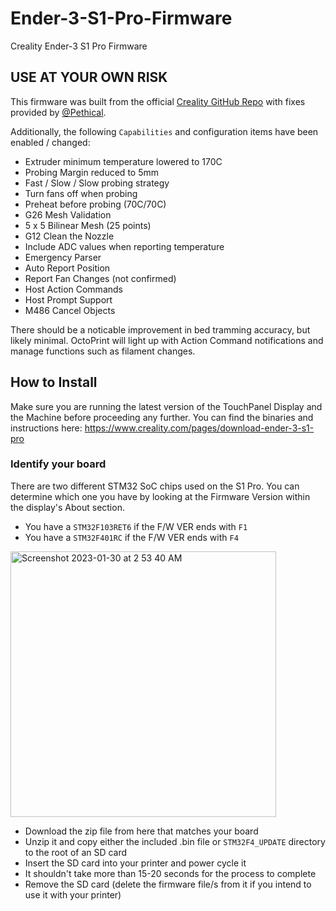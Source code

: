 # Ender-3-S1-Pro-Firmware
Creality Ender-3 S1 Pro Firmware

## USE AT YOUR OWN RISK ##

This firmware was built from the official <a href="https://github.com/CrealityOfficial/Ender-3S1/tree/s1_pro">Creality GitHub Repo</a> with fixes provided by <a href="https://github.com/Pethical">@Pethical</a>. 

Additionally, the following `Capabilities` and configuration items have been enabled / changed:

- Extruder minimum temperature lowered to 170C
- Probing Margin reduced to 5mm
- Fast / Slow / Slow probing strategy
- Turn fans off when probing
- Preheat before probing (70C/70C)
- G26 Mesh Validation
- 5 x 5 Bilinear Mesh (25 points)
- G12 Clean the Nozzle
- Include ADC values when reporting temperature
- Emergency Parser
- Auto Report Position
- Report Fan Changes (not confirmed)
- Host Action Commands
- Host Prompt Support
- M486 Cancel Objects

There should be a noticable improvement in bed tramming accuracy, but likely minimal.  OctoPrint will light up with Action Command notifications and manage functions such as filament changes.  

## How to Install
Make sure you are running the latest version of the TouchPanel Display and the Machine before proceeding any further.  You can find the binaries and instructions here:  https://www.creality.com/pages/download-ender-3-s1-pro

### Identify your board
There are two different STM32 SoC chips used on the S1 Pro.  You can determine which one you have by looking at the Firmware Version within the display's About section.

- You have a `STM32F103RET6` if the F/W VER ends with `F1`
- You have a `STM32F401RC` if the F/W VER ends with `F4`

<img width="425" alt="Screenshot 2023-01-30 at 2 53 40 AM" src="https://user-images.githubusercontent.com/1299716/215419703-a4404966-8fa1-478c-ab97-1250666bcc03.png">

- Download the zip file from here that matches your board
- Unzip it and copy either the included .bin file or `STM32F4_UPDATE` directory to the root of an SD card
- Insert the SD card into your printer and power cycle it
- It shouldn't take more than 15-20 seconds for the process to complete
- Remove the SD card (delete the firmware file/s from it if you intend to use it with your printer)
